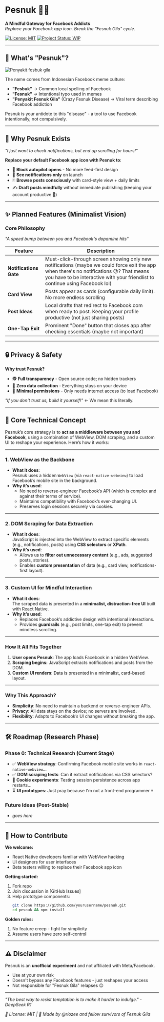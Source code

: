 # Pesnuk 🦠📱

**A Mindful Gateway for Facebook Addicts**  
*Replace your Facebook app icon. Break the "Fesnuk Gila" cycle.*

[![License: MIT](https://img.shields.io/badge/License-MIT-green.svg)](https://opensource.org/licenses/MIT) 
[![Project Status: WIP](https://img.shields.io/badge/Status-Research%20Phase-orange)](https://github.com/yourusername/pesnuk) 

---

## 🦠 What's "Pesnuk"? 

![Penyakit fesbuk gila](https://i.imgur.com/4dDDMpz.jpeg)

The name comes from Indonesian Facebook meme culture:
- **"Fesbuk"** → Common local spelling of Facebook  
- **"Fesnuk"** → Intentional typo used in memes  
- **"Penyakit Fesnuk Gila"** (Crazy Fesnuk Disease) → Viral term describing Facebook addiction  

Pesnuk is your antidote to this "disease" - a tool to use Facebook intentionally, not compulsively.

---

## 🎯 Why Pesnuk Exists

*"I just want to check notifications, but end up scrolling for hours!"*  

**Replace your default Facebook app icon with Pesnuk to:**
- 🛑 **Block autopilot opens** - No more feed-first design  
- 🔔 **See notifications only** on launch  
- 🃏 **Browse posts consciously** with card-style view + daily limits  
- ✍️ **Draft posts mindfully** without immediate publishing (keeping your account productive 🤭)  

---

## ✨ Planned Features (Minimalist Vision)

### Core Philosophy  
*"A speed bump between you and Facebook's dopamine hits"*

| Feature                | Description                                                                 |
|------------------------|-----------------------------------------------------------------------------|
| **Notifications Gate** | Must-click-through screen showing only new notifications (maybe we could force exit the app when there's no notifications 😕? That means you have to be interactive with your friendlist to continue using Facebook lol)                    |
| **Card View**          | Posts appear as cards (configurable daily limit). No more endless scrolling             |
| **Post Ideas**         | Local drafts that redirect to Facebook.com when ready to post. Keeping your profile productive (not just sharing posts)               |
| **One-Tap Exit**       | Prominent "Done" button that closes app after checking essentials (maybe not important)           |

---

## 🔒 Privacy & Safety

**Why trust Pesnuk?**
- 🕵️ **Full transparency** - Open source code; no hidden trackers  
- 📱 **Zero data collection** - Everything stays on your device  
- 🔐 **Minimal permissions** - Only needs internet access (to load Facebook)    

*"If you don't trust us, build it yourself!"* ← We mean this literally.

---

## 🧠 Core Technical Concept

Pesnuk’s core strategy is to **act as a middleware between you and Facebook**, using a combination of WebView, DOM scraping, and a custom UI to reshape your experience. Here’s how it works:

---

### **1. WebView as the Backbone**
- **What it does**:  
  Pesnuk uses a hidden `WebView` (via `react-native-webview`) to load Facebook’s mobile site in the background.  
- **Why it’s used**:  
  - No need to reverse-engineer Facebook’s API (which is complex and against their terms of service).  
  - Maintains compatibility with Facebook’s ever-changing UI.  
  - Preserves login sessions securely via cookies.  

---

### **2. DOM Scraping for Data Extraction**
- **What it does**:  
  JavaScript is injected into the WebView to extract specific elements (e.g., notifications, posts) using **CSS selectors** or **XPath**.  
- **Why it’s used**:  
  - Allows us to **filter out unnecessary content** (e.g., ads, suggested posts, stories).  
  - Enables **custom presentation** of data (e.g., card view, notifications-first layout).  

---

### **3. Custom UI for Mindful Interaction**
- **What it does**:  
  The scraped data is presented in a **minimalist, distraction-free UI** built with React Native.  
- **Why it’s used**:  
  - Replaces Facebook’s addictive design with intentional interactions.  
  - Provides **guardrails** (e.g., post limits, one-tap exit) to prevent mindless scrolling.  

---

### **How It All Fits Together**
1. **User opens Pesnuk**: The app loads Facebook in a hidden WebView.  
2. **Scraping begins**: JavaScript extracts notifications and posts from the DOM.  
3. **Custom UI renders**: Data is presented in a minimalist, card-based layout.   

---

### **Why This Approach?**
- **Simplicity**: No need to maintain a backend or reverse-engineer APIs.  
- **Privacy**: All data stays on the device; no servers are involved.  
- **Flexibility**: Adapts to Facebook’s UI changes without breaking the app.

---

## 🛠 Roadmap (Research Phase)

### Phase 0: Technical Research (Current Stage)
- ✅ **WebView strategy**: Confirming Facebook mobile site works in `react-native-webview`...  
- ✅ **DOM scraping tests**: Can it extract notifications via CSS selectors? 
- 🔄 **Cookie experiments**: Testing session persistence across app restarts...  
- ⏳ **UI prototypes**: Just pray because I'm not a front-end programmer 💀    

### Future Ideas (Post-Stable)  
- *goes here*

---

## 🌱 How to Contribute

**We welcome:**  
- React Native developers familiar with WebView hacking  
- UI designers for user interfaces  
- Beta testers willing to replace their Facebook app icon  

**Getting started:**  
1. Fork repo  
2. Join discussion in [GitHub Issues]  
3. Help prototype components:  
   ```bash
   git clone https://github.com/yourusername/pesnuk.git
   cd pesnuk && npm install
   ```

**Golden rules:**  
1. No feature creep - fight for simplicity    
2. Assume users have zero self-control  

---

## ⚠️ Disclaimer

Pesnuk is an **unofficial experiment** and not affiliated with Meta/Facebook.  
- Use at your own risk  
- Doesn't bypass any Facebook features - just reshapes your access  
- Not responsible for "Fesnuk Gila" relapses 😉  

---

*"The best way to resist temptation is to make it harder to indulge."*
*- DeepSeek R1*

*📄 License: MIT | 🚧 Made by @riozee and fellow survivors of Fesnuk Gila*
